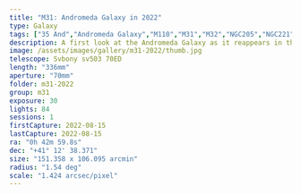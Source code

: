 ```yaml
---
title: "M31: Andromeda Galaxy in 2022"
type: Galaxy
tags: ["35 And","Andromeda Galaxy","M110","M31","M32","NGC205","NGC221","NGC224","The star 19 PsA","The star ν And"]
description: A first look at the Andromeda Galaxy as it reappears in the fall of 2022. Captured unguided on the Sky Watcher Star Adventurer Mini (SAM).
image: /assets/images/gallery/m31-2022/thumb.jpg
telescope: Svbony sv503 70ED
length: "336mm"
aperture: "70mm"
folder: m31-2022
group: m31
exposure: 30
lights: 84
sessions: 1
firstCapture: 2022-08-15 
lastCapture: 2022-08-15
ra: "0h 42m 59.8s"
dec: "+41° 12' 38.371"
size: "151.358 x 106.095 arcmin"
radius: "1.54 deg"
scale: "1.424 arcsec/pixel"
---
```

